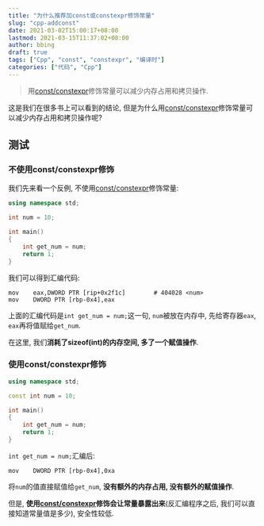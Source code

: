```yaml
---
title: "为什么推荐加const或constexpr修饰常量"
slug: "cpp-addconst"
date: 2021-03-02T15:00:17+08:00
lastmod: 2021-03-15T11:37:02+08:00
author: bbing
draft: true
tags: ["Cpp", "const", "constexpr", "编译时"]
categories: ["代码", "Cpp"]
---
```


> 用[const/constexpr](/202103/cpp-const-adconsexpr/)修饰常量可以减少内存占用和拷贝操作.

这是我们在很多书上可以看到的结论, 但是为什么用[const/constexpr](/202103/cpp-const-adconsexpr/)修饰常量可以减少内存占用和拷贝操作呢?

## 测试

### 不使用const/constexpr修饰

我们先来看一个反例, 不使用[const/constexpr](/202103/cpp-const-adconsexpr/)修饰常量:
```C++
using namespace std;

int num = 10;

int main()
{
    int get_num = num;
    return 1;
}
```

<!--more-->

我们可以得到汇编代码:
```ASM
mov    eax,DWORD PTR [rip+0x2f1c]        # 404028 <num>
mov    DWORD PTR [rbp-0x4],eax
```

上面的汇编代码是```int get_num = num;```这一句, ```num```被放在内存中, 先给寄存器```eax```, ```eax```再将值赋给```get_num```.

在这里, 我们**消耗了sizeof(int)的内存空间, 多了一个赋值操作**.

### 使用const/constexpr修饰

```C++
using namespace std;

const int num = 10;

int main()
{
    int get_num = num;
    return 1;
}
```

```int get_num = num;```汇编后:
```ASM
mov    DWORD PTR [rbp-0x4],0xa
```

将```num```的值直接赋值给```get_num```, **没有额外的内存占用, 没有额外的赋值操作**.

但是, **使用[const/constexpr](/202103/cpp-const-adconsexpr/)修饰会让常量暴露出来**(反汇编程序之后, 我们可以直接知道常量值是多少), 安全性较低.